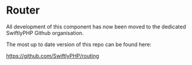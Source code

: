 # Router

All development of this component has now been moved to the dedicated SwiftlyPHP Github organisation.

The most up to date version of this repo can be found here:

https://github.com/SwiftlyPHP/routing
